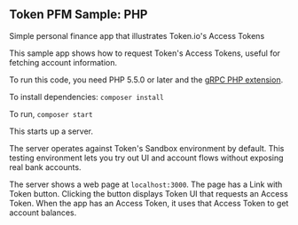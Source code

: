 ## Token PFM Sample: PHP

Simple personal finance app that illustrates Token.io's Access Tokens

This sample app shows how to request Token's Access Tokens, useful
for fetching account information.

To run this code, you need PHP 5.5.0 or later and the [gRPC PHP extension](https://grpc.io/docs/quickstart/php.html#install-the-grpc-php-extension).

To install dependencies: `composer install`

To run, `composer start`

This starts up a server.

The server operates against Token's Sandbox environment by default.
This testing environment lets you try out UI and account flows without
exposing real bank accounts.

The server shows a web page at `localhost:3000`. The page has a Link with Token button.
Clicking the button displays Token UI that requests an Access Token.
When the app has an Access Token, it uses that Access Token to get account balances.
